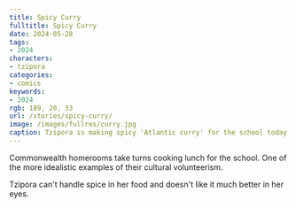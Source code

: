 ```yaml
---
title: Spicy Curry
fulltitle: Spicy Curry
date: 2024-05-28
tags:
- 2024
characters:
- tzipora
categories:
- comics
keywords:
- 2024
rgb: 189, 20, 33
url: /stories/spicy-curry/
image: /images/fullres/curry.jpg
caption: Tzipora is making spicy 'Atlantic curry' for the school today
---
```

Commonwealth homerooms take turns cooking lunch for the school. One of the more idealistic examples of their cultural volunteerism.

Tzipora can't handle spice in her food and doesn't like it much better in her eyes.

